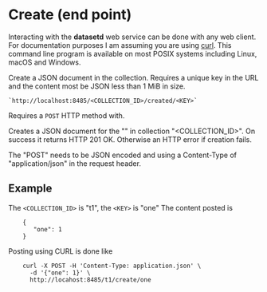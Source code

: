 Create (end point)
==================

Interacting with the __datasetd__ web service can be done with any web client. For documentation purposes I am assuming you are using [curl](https://curl.se/). This command line program is available on most POSIX systems including Linux, macOS and Windows.

Create a JSON document in the collection. Requires a unique key in the URL and the content most be JSON less than 1 MiB in size.

    `http://localhost:8485/<COLLECTION_ID>/created/<KEY>` 

Requires a `POST` HTTP method with.

Creates a JSON document for the "<KEY>" in collection "<COLLECTION_ID>". On success it returns HTTP 201 OK. Otherwise an HTTP error if creation fails.

The "POST" needs to be JSON encoded and using a Content-Type of "application/json" in the request header.

Example
-------

The `<COLLECTION_ID>` is "t1", the `<KEY>` is "one" The content posted is

```{.json}
    {
       "one": 1
    }
```

Posting using CURL is done like

```shell
    curl -X POST -H 'Content-Type: application.json' \
      -d '{"one": 1}' \
      http://locahost:8485/t1/create/one 
```

